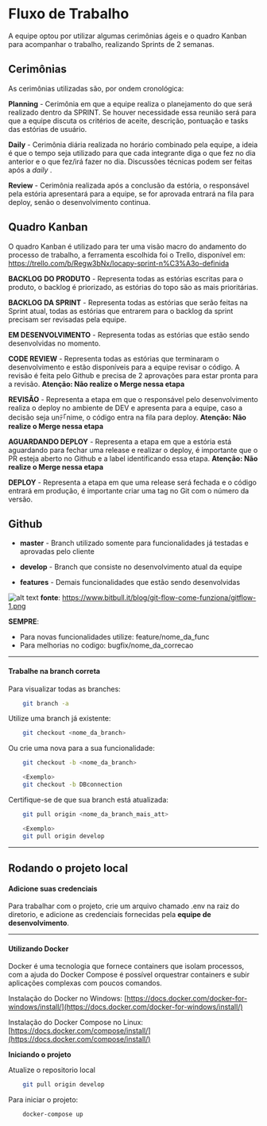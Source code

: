# Fluxo de Trabalho

A equipe optou por utilizar algumas cerimônias ágeis e o quadro Kanban para acompanhar o trabalho, realizando Sprints de 2 semanas.

## Cerimônias

As cerimônias utilizadas são, por ondem cronológica:

**Planning** - Cerimônia em que a equipe realiza  o planejamento do que será realizado dentro da SPRINT. Se houver necessidade essa reunião será para que a equipe discuta os critérios de aceite, descrição, pontuação e tasks das estórias de usuário.

**Daily** - Cerimônia diária realizada no horário combinado pela equipe, a ideia é que o tempo seja utilizado para que cada integrante diga o que fez no dia anterior e o que fez/irá fazer no dia. Discussões técnicas podem ser feitas após a _daily_ .

**Review** - Cerimônia realizada após a conclusão da estória, o responsável pela estória apresentará para a equipe, se for aprovada entrará na fila para deploy, senão o desenvolvimento continua.

## Quadro Kanban

O quadro Kanban é utilizado para ter uma visão macro do andamento do processo de trabalho, a ferramenta escolhida foi o Trello, disponível em:
https://trello.com/b/Regw3bNx/locapy-sprint-n%C3%A3o-definida

**BACKLOG DO PRODUTO** - Representa todas as estórias escritas para o produto, o backlog é priorizado, as estórias do topo são as mais prioritárias.

**BACKLOG DA SPRINT** - Representa todas as estórias que serão feitas na Sprint atual, todas as estórias que entrarem para o backlog da sprint precisam ser revisadas pela equipe.

**EM DESENVOLVIMENTO** - Representa todas as estórias que estão sendo desenvolvidas no momento.

**CODE REVIEW** - Representa todas as estórias que terminaram o desenvolvimento e estão disponíveis para a equipe revisar o código. A revisão é feita pelo Github e precisa de 2 aprovações para estar pronta para a revisão. **Atenção: Não realize o Merge nessa etapa**

**REVISÃO** - Representa a etapa em que o responsável pelo desenvolvimento realiza o deploy no ambiente de DEV e apresenta para a equipe, caso a decisão seja unﾃ｢nime, o código entra na fila para deploy.
**Atenção: Não realize o Merge nessa etapa**

**AGUARDANDO DEPLOY** - Representa a etapa em que a estória está aguardando para fechar uma release e realizar o deploy, é importante que o PR esteja aberto no Github e a label identificando essa etapa.
**Atenção: Não realize o Merge nessa etapa**

**DEPLOY** - Representa a etapa em que uma release será fechada e o código entrará em produção, é importante criar uma tag no Git com o número da versão.



## Github

* **master** - Branch utilizado somente para funcionalidades já testadas e aprovadas pelo cliente
* **develop** - Branch que consiste no desenvolvimento atual da equipe

* **features** - Demais funcionalidades que estão sendo desenvolvidas


![alt text](https://www.bitbull.it/blog/git-flow-come-funziona/gitflow-1.png "GitFlow")
__fonte__: https://www.bitbull.it/blog/git-flow-come-funziona/gitflow-1.png

**SEMPRE**:
* Para novas funcionalidades utilize: feature/nome_da_func
* Para melhorias no codigo: bugfix/nome_da_correcao

---


#### Trabalhe na branch correta

Para visualizar todas as branches:
```sh
    git branch -a
```


Utilize uma branch já existente:
```sh
    git checkout <nome_da_branch>
```

Ou crie uma nova para a sua funcionalidade:
```sh
    git checkout -b <nome_da_branch>

    <Exemplo>
    git checkout -b DBconnection
```

Certifique-se de que sua branch está atualizada:
```sh
    git pull origin <nome_da_branch_mais_att>

    <Exemplo>
    git pull origin develop
```
---

## Rodando o projeto local

#### Adicione suas credenciais
Para trabalhar com o projeto, crie um arquivo chamado .env na raiz do diretorio, e
adicione as credenciais fornecidas pela **equipe de desenvolvimento**.


---
#### Utilizando Docker

Docker é uma tecnologia que fornece containers que isolam processos, com a ajuda do Docker Compose é possível orquestrar containers e subir aplicações complexas com poucos comandos.

Instalação do Docker no Windows: [https://docs.docker.com/docker-for-windows/install/](https://docs.docker.com/docker-for-windows/install/)

Instalação do Docker Compose no Linux: [https://docs.docker.com/compose/install/](https://docs.docker.com/compose/install/)

**Iniciando o projeto**

Atualize o repositorio local
```sh
    git pull origin develop
```
Para iniciar o projeto:

```sh
    docker-compose up
```
